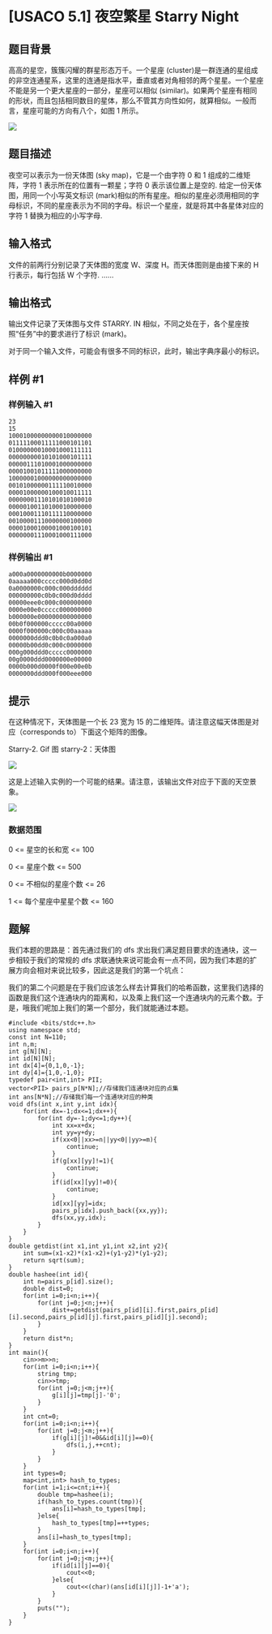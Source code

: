 # [USACO 5.1] 夜空繁星 Starry Night

## 题目背景

高高的星空，簇簇闪耀的群星形态万千。一个星座 (cluster)是一群连通的星组成的非空连通星系，这里的连通是指水平，垂直或者对角相邻的两个星星。一个星座不能是另一个更大星座的一部分，星座可以相似 (similar)。如果两个星座有相同的形状，而且包括相同数目的星体，那么不管其方向性如何，就算相似。一般而言，星座可能的方向有八个，如图 1 所示。

![](https://cdn.luogu.com.cn/upload/pic/1970.png)

## 题目描述

夜空可以表示为一份天体图 (sky map)，它是一个由字符 0 和 1 组成的二维矩阵，字符 1 表示所在的位置有一颗星；字符 0 表示该位置上是空的. 给定一份天体图，用同一个小写英文标识 (mark)相似的所有星座。相似的星座必须用相同的字母标识，不同的星座表示为不同的字母。标识一个星座，就是将其中各星体对应的字符 1 替换为相应的小写字母.

## 输入格式

文件的前两行分别记录了天体图的宽度 W、深度 H。而天体图则是由接下来的 H 行表示，每行包括 W 个字符. ……

## 输出格式

输出文件记录了天体图与文件 STARRY. IN 相似，不同之处在于，各个星座按照“任务”中的要求进行了标识 (mark)。

对于同一个输入文件，可能会有很多不同的标识，此时，输出字典序最小的标识。

## 样例 #1

### 样例输入 #1

```
23
15
10001000000000010000000
01111100011111000101101
01000000010001000111111
00000000010101000101111
00000111010001000000000
00001001011111000000000
10000001000000000000000
00101000000111110010000
00001000000100010011111
00000001110101010100010
00000100110100010000000
00010001110111110000000
00100001110000000100000
00001000100001000100101
00000001110001000111000
```

### 样例输出 #1

```
a000a0000000000b0000000
0aaaaa000ccccc000d0dd0d
0a0000000c000c000dddddd
000000000c0b0c000d0dddd
00000eee0c000c000000000
0000e00e0ccccc000000000
b000000e000000000000000
00b0f000000ccccc00a0000
0000f000000c000c00aaaaa
0000000ddd0c0b0c0a000a0
00000b00dd0c000c0000000
000g000ddd0ccccc0000000
00g0000ddd0000000e00000
0000b000d0000f000e00e0b
0000000ddd000f000eee000
```

## 提示

在这种情况下，天体图是一个长 23 宽为 15 的二维矩阵。请注意这幅天体图是对应（corresponds to）下面这个矩阵的图像。

Starry-2. Gif 图 starry-2：天体图

 ![](https://cdn.luogu.com.cn/upload/pic/1971.png) 

这是上述输入实例的一个可能的结果。请注意，该输出文件对应于下面的天空景象。


 ![](https://cdn.luogu.com.cn/upload/pic/1972.png) 

### 数据范围

0 <= 星空的长和宽 <= 100

0 <= 星座个数 <= 500

0 <= 不相似的星座个数 <= 26

1 <= 每个星座中星星个数 <= 160

## 题解
我们本题的思路是：首先通过我们的 dfs 求出我们满足题目要求的连通块，这一步相较于我们的常规的 dfs 求联通快来说可能会有一点不同，因为我们本题的扩展方向会相对来说比较多，因此这是我们的第一个坑点：

我们的第二个问题是在于我们应该怎么样去计算我们的哈希函数，这里我们选择的函数是我们这个连通块内的距离和，以及乘上我们这一个连通块内的元素个数。于是，哦我们呢加上我们的第一个部分，我们就能通过本题。
```
#include <bits/stdc++.h>
using namespace std;
const int N=110;
int n,m; 
int g[N][N];
int id[N][N];
int dx[4]={0,1,0,-1};
int dy[4]={1,0,-1,0};
typedef pair<int,int> PII;
vector<PII> pairs_p[N*N];//存储我们连通块对应的点集 
int ans[N*N];//存储我们每一个连通块对应的种类 
void dfs(int x,int y,int idx){
	for(int dx=-1;dx<=1;dx++){
		for(int dy=-1;dy<=1;dy++){
			int xx=x+dx;
			int yy=y+dy;
			if(xx<0||xx>=n||yy<0||yy>=m){
				continue;
			}
			if(g[xx][yy]!=1){
				continue;
			}
			if(id[xx][yy]!=0){
				continue;
			}
			id[xx][yy]=idx;
			pairs_p[idx].push_back({xx,yy});
			dfs(xx,yy,idx);
		}
	} 
}
double getdist(int x1,int y1,int x2,int y2){
	int sum=(x1-x2)*(x1-x2)+(y1-y2)*(y1-y2);
	return sqrt(sum);
}
double hashee(int id){
	int n=pairs_p[id].size();
	double dist=0;
	for(int i=0;i<n;i++){
		for(int j=0;j<n;j++){
			dist+=getdist(pairs_p[id][i].first,pairs_p[id][i].second,pairs_p[id][j].first,pairs_p[id][j].second);
		}
	}
	return dist*n;
}
int main(){
	cin>>m>>n;
	for(int i=0;i<n;i++){
		string tmp;
		cin>>tmp;
		for(int j=0;j<m;j++){
			g[i][j]=tmp[j]-'0';
		}
	}
	int cnt=0;
	for(int i=0;i<n;i++){
		for(int j=0;j<m;j++){
			if(g[i][j]!=0&&id[i][j]==0){
				dfs(i,j,++cnt);
			}
		}
	}
	int types=0;
	map<int,int> hash_to_types;
	for(int i=1;i<=cnt;i++){
		double tmp=hashee(i);
		if(hash_to_types.count(tmp)){
			ans[i]=hash_to_types[tmp];
		}else{
			hash_to_types[tmp]=++types;
		}
		ans[i]=hash_to_types[tmp];
	}
	for(int i=0;i<n;i++){
		for(int j=0;j<m;j++){
			if(id[i][j]==0){
				cout<<0;
			}else{
				cout<<(char)(ans[id[i][j]]-1+'a');
			}
		}
		puts("");
	} 
}
```